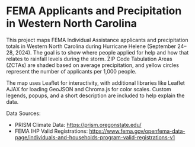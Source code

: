 # FEMA Applicants and Precipitation in Western North Carolina

This project maps FEMA Individual Assistance applicants and precipitation totals in Western North Carolina during Hurricane Helene (September 24–28, 2024). The goal is to show where people applied for help and how that relates to rainfall levels during the storm. ZIP Code Tabulation Areas (ZCTAs) are shaded based on average precipitation, and yellow circles represent the number of applicants per 1,000 people.

The map uses Leaflet for interactivity, with additional libraries like Leaflet AJAX for loading GeoJSON and Chroma.js for color scales. Custom legends, popups, and a short description are included to help explain the data.

Data Sources:
- PRISM Climate Data: https://prism.oregonstate.edu/
- FEMA IHP Valid Registrations: https://www.fema.gov/openfema-data-page/individuals-and-households-program-valid-registrations-v1
